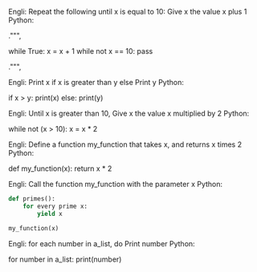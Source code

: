 Engli: Repeat the following until x is equal to 10: Give x the value x plus 1 Python:

.""",

while True:
    x = x + 1
while not x == 10:
    pass

.""",

Engli: Print x if x is greater than y else Print y Python:

if x > y: 
    print(x)
else: 
    print(y)

Engli: Until x is greater than 10, Give x the value x multiplied by 2 Python:

while not (x > 10):
    x = x * 2
    
Engli: Define a function my_function that takes x, and returns x times 2 Python:


def my_function(x): 
    return x * 2

Engli: Call the function my_function with the parameter x Python:

```python
def primes():
    for every prime x:
        yield x

my_function(x)
```

Engli: for each number in a_list, do Print number Python:


for number in a_list: 
    print(number)